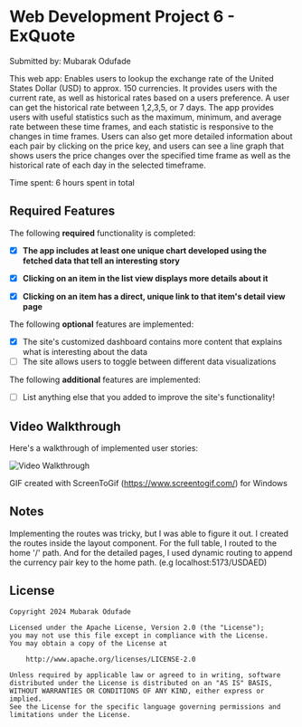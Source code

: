 # Web Development Project 6 - ExQuote

Submitted by: Mubarak Odufade

This web app: Enables users to lookup the exchange rate of the United States Dollar (USD) to approx. 150 currencies. It provides users with the current rate, as well as historical rates based on a users preference. A user can get the historical rate between 1,2,3,5, or 7 days. The app provides users with useful statistics such as the maximum, minimum, and average rate between these time frames, and each statistic is responsive to the changes in time frames. Users can also get more detailed information about each pair by clicking on the price key, and users can see a line graph that shows users the price changes over the specified time frame as well as the historical rate of each day in the selected timeframe.  

Time spent: 6 hours spent in total

## Required Features

The following **required** functionality is completed:

- [X] **The app includes at least one unique chart developed using the fetched data that tell an interesting story**
- [X] **Clicking on an item in the list view displays more details about it**
- [X] **Clicking on an item has a direct, unique link to that item's detail view page**


The following **optional** features are implemented:

- [X] The site's customized dashboard contains more content that explains what is interesting about the data
- [ ] The site allows users to toggle between different data visualizations

The following **additional** features are implemented:

* [ ] List anything else that you added to improve the site's functionality!

## Video Walkthrough

Here's a walkthrough of implemented user stories:

<img src='https://imgur.com/U2EiCTd.gif' title='Video Walkthrough' width='' alt='Video Walkthrough' />

<!-- Replace this with whatever GIF tool you used! -->
GIF created with ScreenToGif (https://www.screentogif.com/) for Windows

## Notes

Implementing the routes was tricky, but I was able to figure it out. I created the routes inside the layout component. For the full table, I routed to the home '/' path. And for the detailed pages, I used dynamic routing to append the currency pair key to the home path. (e.g localhost:5173/USDAED)

## License

    Copyright 2024 Mubarak Odufade

    Licensed under the Apache License, Version 2.0 (the "License");
    you may not use this file except in compliance with the License.
    You may obtain a copy of the License at

        http://www.apache.org/licenses/LICENSE-2.0

    Unless required by applicable law or agreed to in writing, software
    distributed under the License is distributed on an "AS IS" BASIS,
    WITHOUT WARRANTIES OR CONDITIONS OF ANY KIND, either express or implied.
    See the License for the specific language governing permissions and
    limitations under the License.
